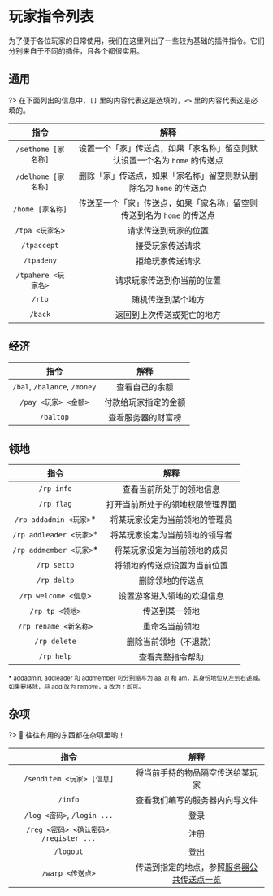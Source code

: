 # 玩家指令列表

为了便于各位玩家的日常使用，我们在这里列出了一些较为基础的插件指令。它们分别来自于不同的插件，且各个都很实用。

## 通用

?> 在下面列出的信息中，`[]` 里的内容代表这是选填的，`<>` 里的内容代表这是必填的。

|指令|解释|
|:-:|:-:|
|`/sethome [家名称]`|设置一个「家」传送点，如果「家名称」留空则默认设置一个名为 `home` 的传送点|
|`/delhome [家名称]`|删除「家」传送点，如果「家名称」留空则默认删除名为 `home` 的传送点|
|`/home [家名称]`|传送至一个「家」传送点，如果「家名称」留空则传送到名为 `home` 的传送点|
|`/tpa <玩家名>`|请求传送到玩家的位置|
|`/tpaccept`|接受玩家传送请求|
|`/tpadeny`|拒绝玩家传送请求|
|`/tpahere <玩家名>`|请求玩家传送到你当前的位置|
|`/rtp`|随机传送到某个地方|
|`/back`|返回到上次传送或死亡的地方|

## 经济

|指令|解释|
|:-:|:-:|
|`/bal`, `/balance`, `/money`|查看自己的余额|
|`/pay <玩家> <金额>`|付款给玩家指定的金额|
|`/baltop`|查看服务器的财富榜|

## 领地

|指令|解释|
|:-:|:-:|
|`/rp info`|查看当前所处于的领地信息|
|`/rp flag`|打开当前所处于的领地权限管理界面|
|`/rp addadmin <玩家>`\*|将某玩家设定为当前领地的管理员|
|`/rp addleader <玩家>`\*|将某玩家设定为当前领地的领导者|
|`/rp addmember <玩家>`\*|将某玩家设定为当前领地的成员|
|`/rp settp`|将领地的传送点设置为当前位置|
|`/rp deltp`|删除领地的传送点|
|`/rp welcome <信息>`|设置游客进入领地的欢迎信息|
|`/rp tp <领地>`|传送到某一领地|
|`/rp rename <新名称>`|重命名当前领地|
|`/rp delete`|删除当前领地（不退款）|
|`/rp help`|查看完整指令帮助|

<small><strong>*</strong> addadmin, addleader 和 addmember 可分别缩写为 aa, al 和 am，其身份地位从左到右递减。如果要移除，将 add 改为 remove，a 改为 r 即可。</small>

## 杂项

?> 🌼 往往有用的东西都在杂项里哟！

|指令|解释|
|:-:|:-:|
|`/senditem <玩家> [信息]`|将当前手持的物品隔空传送给某玩家|
|`/info`|查看我们编写的服务器内向导文件|
|`/log <密码>`, `/login ...`|登录|
|`/reg <密码> <确认密码>`, `/register ...`|注册|
|`/logout`|登出|
|`/warp <传送点>`|传送到指定的地点，参照[服务器公共传送点一览](/warps.md)|